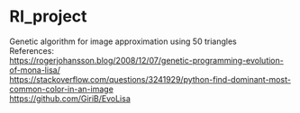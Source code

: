 # RI_project
Genetic algorithm for image approximation using 50 triangles  
References:  
https://rogerjohansson.blog/2008/12/07/genetic-programming-evolution-of-mona-lisa/  
https://stackoverflow.com/questions/3241929/python-find-dominant-most-common-color-in-an-image  
https://github.com/GiriB/EvoLisa  
